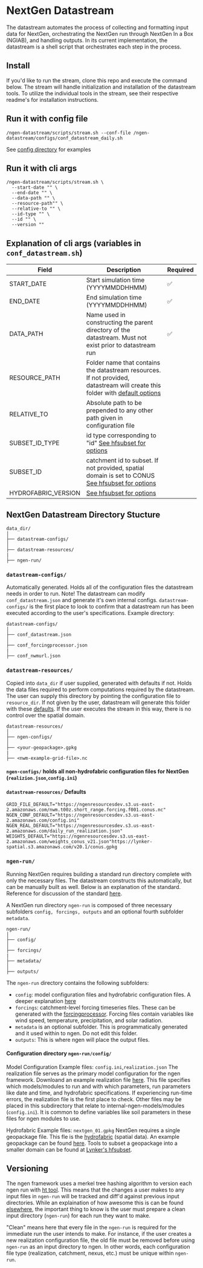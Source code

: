 # NextGen Datastream
The datastream automates the process of collecting and formatting input data for NextGen, orchestrating the NextGen run through NextGen In a Box (NGIAB), and handling outputs. In its current implementation, the datastream is a shell script that orchestrates each step in the process. 

## Install
If you'd like to run the stream, clone this repo and execute the command below. The stream will handle initialization and installation of the datastream tools. To utilize the individual tools in the stream, see their respective readme's for installation instructions.

## Run it with config file
```
/ngen-datastream/scripts/stream.sh --conf-file /ngen-datastream/configs/conf_datastream_daily.sh
```
See [config  directory](https://github.com/CIROH-UA/ngen-datastream/tree/main/configs) for examples

## Run it with cli args
```
/ngen-datastream/scripts/stream.sh \
  --start-date "" \
  --end-date "" \
  --data-path "" \
  --resource-path"" \
  --relative-to "" \
  --id-type "" \
  --id "" \
  --version ""
```

## Explanation of cli args (variables in  `conf_datastream.sh`)
| Field               | Description              | Required |
|---------------------|--------------------------|------|
| START_DATE          | Start simulation time (YYYYMMDDHHMM) | :white_check_mark: |
| END_DATE            | End simulation time  (YYYYMMDDHHMM) | :white_check_mark: |
| DATA_PATH           | Name used in constructing the parent directory of the datastream. Must not exist prior to datastream run | :white_check_mark: |
| RESOURCE_PATH       | Folder name that contains the datastream resources. If not provided, datastream will create this folder with [default options](#datastream-resources-defaults) |  |
| RELATIVE_TO         | Absolute path to be prepended to any other path given in configuration file |  |
| SUBSET_ID_TYPE      | id type corresponding to "id" [See hfsubset for options](https://github.com/LynkerIntel/hfsubset) |   |
| SUBSET_ID           | catchment id to subset. If not provided, spatial domain is set to CONUS [See hfsubset for options](https://github.com/LynkerIntel/hfsubset) |   |
| HYDROFABRIC_VERSION |  [See hfsubset for options](https://github.com/LynkerIntel/hfsubset)  |

## NextGen Datastream Directory Stucture
```
data_dir/
│
├── datastream-configs/
│
├── datastream-resources/
|
├── ngen-run/
```

### `datastream-configs/` 
Automatically generated. Holds all of the configuration files the datastream needs in order to run. Note! The datastream can modify `conf_datastream.json` and generate it's own internal configs. `datastream-configs/` is the first place to look to confirm that a datastream run has been executed according to the user's specifications. 
Example directory:
```
datastream-configs/
│
├── conf_datastream.json
│
├── conf_forcingprocessor.json
|
├── conf_nwmurl.json
```
### `datastream-resources/` 
Copied into `data_dir` if user supplied, generated with defaults if not. Holds the data files required to perform computations required by the datastream. The user can supply this directory by pointing the configuration file to `resource_dir`. If not given by the user, datastream will generate this folder with these [defaults](#resource_dir). If the user executes the stream in this way, there is no control over the spatial domain. 
```
datastream-resources/
│
├── ngen-configs/
│
├── <your-geopackage>.gpkg
|
├── <nwm-example-grid-file>.nc
```
#### `ngen-configs/` holds all non-hydrofabric configuration files for NextGen (`realizion.json`,`config.ini`)

#### `datastream-resources/` Defaults
```
GRID_FILE_DEFAULT="https://ngenresourcesdev.s3.us-east-2.amazonaws.com/nwm.t00z.short_range.forcing.f001.conus.nc"
NGEN_CONF_DEFAULT="https://ngenresourcesdev.s3.us-east-2.amazonaws.com/config.ini"
NGEN_REAL_DEFAULT="https://ngenresourcesdev.s3.us-east-2.amazonaws.com/daily_run_realization.json"
WEIGHTS_DEFAULT="https://ngenresourcesdev.s3.us-east-2.amazonaws.com/weights_conus_v21.json"https://lynker-spatial.s3.amazonaws.com/v20.1/conus.gpkg

```

### `ngen-run/` 
Running NextGen requires building a standard run directory complete with only the necessary files. The datastream constructs this automatically, but can be manually built as well. Below is an explanation of the standard. Reference for discussion of the standard [here](https://github.com/CIROH-UA/NGIAB-CloudInfra/pull/17). 

A NextGen run directory `ngen-run` is composed of three necessary subfolders `config, forcings, outputs` and an optional fourth subfolder `metadata`.

```
ngen-run/
│
├── config/
│
├── forcings/
|
├── metadata/
│
├── outputs/
```

The `ngen-run` directory contains the following subfolders:

- `config`:  model configuration files and hydrofabric configuration files. A deeper explanation [here](#Configuration-directory)
- `forcings`: catchment-level forcing timeseries files. These can be generated with the [forcingprocessor](https://github.com/CIROH-UA/ngen-datastream/tree/main/forcingprocessor). Forcing files contain variables like wind speed, temperature, precipitation, and solar radiation.
- `metadata` is an optional subfolder. This is programmatically generated and it used within to ngen. Do not edit this folder.
- `outputs`: This is where ngen will place the output files.
 
#### Configuration directory `ngen-run/config/`

Model Configuration Example files: `config.ini`,`realization.json`
The realization file serves as the primary model configuration for the ngen framework. Downloand an example realization file [here](https://ngenresourcesdev.s3.us-east-2.amazonaws.com/ngen-run-pass/configs/realization.json). This file specifies which models/modules to run and with which parameters, run parameters like date and time, and hydrofabric specifications. If experiencing run-time errors, the realization file is the first place to check. Other files may be placed in this subdirectory that relate to internal-ngen-models/modules (`config.ini`). It is common to define variables like soil parameters in these files for ngen modules to use.

Hydrofabric Example files: `nextgen_01.gpkg`
NextGen requires a single geopackage file. This fle is the [hydrofabric](https://mikejohnson51.github.io/hyAggregate/) (spatial data). An example geopackage can be found [here](https://lynker-spatial.s3.amazonaws.com/v20/gpkg/nextgen_01.gpkg). Tools to subset a geopackage into a smaller domain can be found at [Lynker's hfsubset](https://github.com/LynkerIntel/hfsubset).

## Versioning
The ngen framework uses a merkel tree hashing algorithm to version each ngen run with [ht tool](https://github.com/aaraney/ht). This means that the changes a user makes to any input files in `ngen-run` will be tracked and diff'd against previous input directories. While an explaination of how awesome this is can be found [elsewhere](https://en.wikipedia.org/wiki/Merkle_tree), the important thing to know is the user must prepare a clean input directory (`ngen-run`) for each run they want to make. 

"Clean" means here that every file in the `ngen-run` is required for the immediate run the user intends to make. For instance, if the user creates a new realization configuration file, the old file must be removed before using `ngen-run` as an input directory to ngen. In other words, each configuration file type (realization, catchment, nexus, etc.) must be unique within `ngen-run`.
